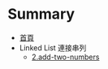 # Summary

* [首頁](README.md)
* Linked List 連接串列
  * [2.add-two-numbers](./linked-list/2.add-two-numbers.md)